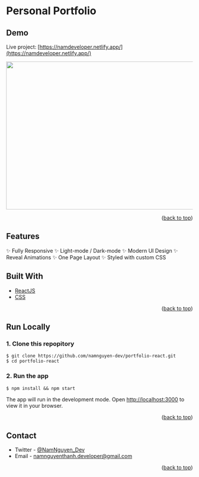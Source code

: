 # Personal Portfolio


## Demo
Live project: [https://namdeveloper.netlify.app/](https://namdeveloper.netlify.app/)

<img src="https://media.giphy.com/media/LQtUjUi9dkjLT7Cxhh/giphy.gif" width="600" height="400"/>

<p align="right">(<a href="#top">back to top</a>)</p>

## Features

✨ Fully Responsive
✨ Light-mode / Dark-mode
✨ Modern UI Design
✨ Reveal Animations
✨ One Page Layout
✨ Styled with custom CSS

## Built With

- [ReactJS](https://reactjs.org/)
- [CSS](https://www.w3schools.com/css/)


<p align="right">(<a href="#top">back to top</a>)</p>

## Run Locally

### 1. Clone this repopitory

```
$ git clone https://github.com/namnguyen-dev/portfolio-react.git 
$ cd portfolio-react
```

### 2. Run the app

```
$ npm install && npm start
```

The app will run in the development mode.
Open [http://localhost:3000](http://localhost:3000) to view it in your browser.

<p align="right">(<a href="#top">back to top</a>)</p>

## Contact

- Twitter - [@NamNguyen_Dev](https://twitter.com/NamNguyen_Dev) 
- Email - namnguyenthanh.developer@gmail.com


<p align="right">(<a href="#top">back to top</a>)</p>

